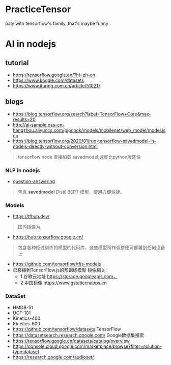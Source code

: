 # PracticeTensor
paly with tensorflow's family, that's maybe funny .


# AI in nodejs 

## tutorial 
- https://tensorflow.google.cn/?hl=zh-cn
- https://www.kaggle.com/datasets
- https://www.ituring.com.cn/article/510217

## blogs
- https://blog.tensorflow.org/search?label=TensorFlow+Core&max-results=20
- http://ai-sample.oss-cn-hangzhou.aliyuncs.com/pipcook/models/mobilenet/web_model/model.json
- https://blog.tensorflow.org/2020/01/run-tensorflow-savedmodel-in-nodejs-directly-without-conversion.html
> tensorflow node 直接加载 savedmodel,速度比python版还快

### NLP in nodejs

- [question-answering](https://github.com/huggingface/node-question-answering#readme)
> 包含 **savedmodel** Distil BERT 模型，使用方便快捷。


### Models
- https://tfhub.dev/
> 国内镜像为
- https://hub.tensorflow.google.cn/ 
> 包含各种经过训练的模型的代码库，这些模型稍作调整便可部署到任何设备上
- https://github.com/tensorflow/tfjs-models 
- 已移植到TensorFlow.js的预训练模型
镜像相关:
    - 1.谷歌云地址 https://storage.googleapis.com， 
    - 2.中国镜像 https://www.gstaticcnapps.cn

### DataSet

- HMDB-51
- UCF-101
- Kinetics-400
- Kinetics-600
- https://github.com/tensorflow/datasets TensorFlow 
- https://datasetsearch.research.google.com/ Google数据集搜索
- https://tensorflow.google.cn/datasets/catalog/overview
- https://console.cloud.google.com/marketplace/browse?filter=solution-type:dataset
- https://research.google.com/audioset/